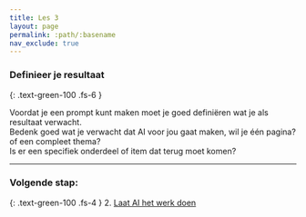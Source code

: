 ```yaml
---
title: Les 3
layout: page
permalink: :path/:basename
nav_exclude: true
---
```


### Definieer je resultaat
{: .text-green-100 .fs-6 }

Voordat je een prompt kunt maken moet je goed definiëren wat je als resultaat verwacht.  
Bedenk goed wat je verwacht dat AI voor jou gaat maken, wil je één pagina? of een compleet thema?  
Is er een specifiek onderdeel of item dat terug moet komen?  


---
### Volgende stap:
{: .text-green-100 .fs-4 }
2. [Laat AI het werk doen](create)

